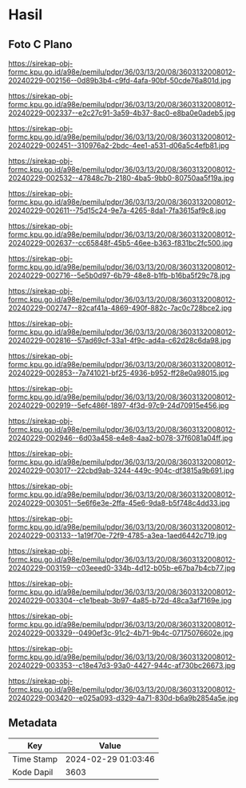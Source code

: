 # Hasil

## Foto C Plano

https://sirekap-obj-formc.kpu.go.id/a98e/pemilu/pdpr/36/03/13/20/08/3603132008012-20240229-002156--0d89b3b4-c9fd-4afa-90bf-50cde76a801d.jpg

https://sirekap-obj-formc.kpu.go.id/a98e/pemilu/pdpr/36/03/13/20/08/3603132008012-20240229-002337--e2c27c91-3a59-4b37-8ac0-e8ba0e0adeb5.jpg

https://sirekap-obj-formc.kpu.go.id/a98e/pemilu/pdpr/36/03/13/20/08/3603132008012-20240229-002451--310976a2-2bdc-4ee1-a531-d06a5c4efb81.jpg

https://sirekap-obj-formc.kpu.go.id/a98e/pemilu/pdpr/36/03/13/20/08/3603132008012-20240229-002532--47848c7b-2180-4ba5-9bb0-80750aa5f19a.jpg

https://sirekap-obj-formc.kpu.go.id/a98e/pemilu/pdpr/36/03/13/20/08/3603132008012-20240229-002611--75d15c24-9e7a-4265-8da1-7fa3615af9c8.jpg

https://sirekap-obj-formc.kpu.go.id/a98e/pemilu/pdpr/36/03/13/20/08/3603132008012-20240229-002637--cc65848f-45b5-46ee-b363-f831bc2fc500.jpg

https://sirekap-obj-formc.kpu.go.id/a98e/pemilu/pdpr/36/03/13/20/08/3603132008012-20240229-002716--5e5b0d97-6b79-48e8-b1fb-b16ba5f29c78.jpg

https://sirekap-obj-formc.kpu.go.id/a98e/pemilu/pdpr/36/03/13/20/08/3603132008012-20240229-002747--82caf41a-4869-490f-882c-7ac0c728bce2.jpg

https://sirekap-obj-formc.kpu.go.id/a98e/pemilu/pdpr/36/03/13/20/08/3603132008012-20240229-002816--57ad69cf-33a1-4f9c-ad4a-c62d28c6da98.jpg

https://sirekap-obj-formc.kpu.go.id/a98e/pemilu/pdpr/36/03/13/20/08/3603132008012-20240229-002853--7a741021-bf25-4936-b952-ff28e0a98015.jpg

https://sirekap-obj-formc.kpu.go.id/a98e/pemilu/pdpr/36/03/13/20/08/3603132008012-20240229-002919--5efc486f-1897-4f3d-97c9-24d70915e456.jpg

https://sirekap-obj-formc.kpu.go.id/a98e/pemilu/pdpr/36/03/13/20/08/3603132008012-20240229-002946--6d03a458-e4e8-4aa2-b078-37f6081a04ff.jpg

https://sirekap-obj-formc.kpu.go.id/a98e/pemilu/pdpr/36/03/13/20/08/3603132008012-20240229-003017--22cbd9ab-3244-449c-904c-df3815a9b691.jpg

https://sirekap-obj-formc.kpu.go.id/a98e/pemilu/pdpr/36/03/13/20/08/3603132008012-20240229-003051--5e6f6e3e-2ffa-45e6-9da8-b5f748c4dd33.jpg

https://sirekap-obj-formc.kpu.go.id/a98e/pemilu/pdpr/36/03/13/20/08/3603132008012-20240229-003133--1a19f70e-72f9-4785-a3ea-1aed6442c719.jpg

https://sirekap-obj-formc.kpu.go.id/a98e/pemilu/pdpr/36/03/13/20/08/3603132008012-20240229-003159--c03eeed0-334b-4d12-b05b-e67ba7b4cb77.jpg

https://sirekap-obj-formc.kpu.go.id/a98e/pemilu/pdpr/36/03/13/20/08/3603132008012-20240229-003304--c1e1beab-3b97-4a85-b72d-48ca3af7169e.jpg

https://sirekap-obj-formc.kpu.go.id/a98e/pemilu/pdpr/36/03/13/20/08/3603132008012-20240229-003329--0490ef3c-91c2-4b71-9b4c-07175076602e.jpg

https://sirekap-obj-formc.kpu.go.id/a98e/pemilu/pdpr/36/03/13/20/08/3603132008012-20240229-003353--c18e47d3-93a0-4427-944c-af730bc26673.jpg

https://sirekap-obj-formc.kpu.go.id/a98e/pemilu/pdpr/36/03/13/20/08/3603132008012-20240229-003420--e025a093-d329-4a71-830d-b6a9b2854a5e.jpg


## Metadata

| Key        | Value               |
| ---------- | ------------------- |
| Time Stamp | 2024-02-29 01:03:46 |
| Kode Dapil | 3603                |



